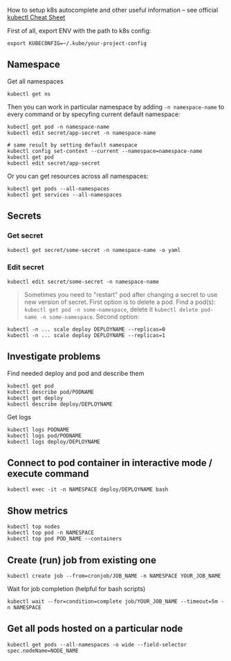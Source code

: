 How to setup k8s autocomplete and other useful information – see official [kubectl Cheat Sheet](https://kubernetes.io/docs/reference/kubectl/cheatsheet/)

First of all, export ENV with the path to k8s config:
```Shell
export KUBECONFIG=~/.kube/your-project-config
```

## Namespace

Get all namespaces
```Shell
kubectl get ns
```

Then you can work in particular namespace by adding `-n namespace-name` to every command or by specyfing current default namespace:
```Shell
kubectl get pod -n namespace-name
kubectl edit secret/app-secret -n namespace-name

# same result by setting default namespace
kubectl config set-context --current --namespace=namespace-name
kubectl get pod
kubectl edit secret/app-secret
```

Or you can get resources across all namespaces:
```Shell
kubectl get pods --all-namespaces
kubectl get services --all-namespaces
``` 

## Secrets

### Get secret
```Shell
kubectl get secret/some-secret -n namespace-name -o yaml
```

### Edit secret
```Shell
kubectl edit secret/some-secret -n namespace-name
```

> Sometimes you need to "restart" pod after changing a secret to use new version of secret.
> First option is to delete a pod. Find a pod(s): `kubectl get pod -n some-namespace`, delete it `kubectl delete pod-name -n some-namespace`.
> Second option:
```Shell
kubectl -n ... scale deploy DEPLOYNAME --replicas=0
kubectl -n ... scale deploy DEPLOYNAME --replicas=1
```

## Investigate problems

Find needed deploy and pod and describe them
```
kubectl get pod
kubectl describe pod/PODNAME
kubectl get deploy
kubectl describe deploy/DEPLOYNAME
```

Get logs
```
kubectl logs PODNAME
kubectl logs pod/PODNAME
kubectl logs deploy/DEPLOYNAME
```

## Connect to pod container in interactive mode / execute command
```
kubectl exec -it -n NAMESPACE deploy/DEPLOYNAME bash
```

## Show metrics
```
kubectl top nodes
kubectl top pod -n NAMESPACE
kubectl top pod POD_NAME --containers
```

## Create (run) job from existing one
```
kubectl create job --from=cronjob/JOB_NAME -n NAMESPACE YOUR_JOB_NAME
```

Wait for job completion (helpful for bash scripts)
```
kubectl wait --for=condition=complete job/YOUR_JOB_NAME --timeout=5m -n NAMESPACE
```

## Get all pods hosted on a particular node
```
kubectl get pods --all-namespaces -o wide --field-selector spec.nodeName=NODE_NAME
```
